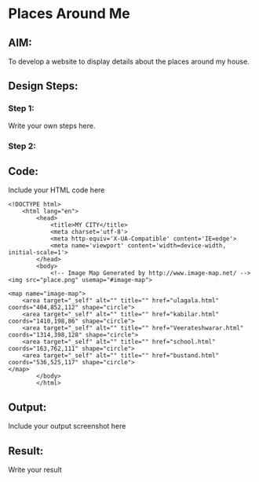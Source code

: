 # Places Around Me
## AIM:
To develop a website to display details about the places around my house.

## Design Steps:

### Step 1:
Write your own steps here.
### Step 2:

## Code:
Include your HTML code here
```
<!DOCTYPE html>
    <html lang="en">
        <head>
            <title>MY CITY</title>
            <meta charset='utf-8'>
            <meta http-equiv='X-UA-Compatible' content='IE=edge'>
            <meta name='viewport' content='width=device-width, initial-scale=1'>  
        </head>
        <body>
            <!-- Image Map Generated by http://www.image-map.net/ -->
<img src="place.png" usemap="#image-map">

<map name="image-map">
    <area target="_self" alt="" title="" href="ulagala.html" coords="404,852,112" shape="circle">
    <area target="_self" alt="" title="" href="kabilar.html" coords="1410,198,86" shape="circle">
    <area target="_self" alt="" title="" href="Veerateshwarar.html" coords="1314,398,128" shape="circle">
    <area target="_self" alt="" title="" href="school.html" coords="163,762,111" shape="circle">
    <area target="_self" alt="" title="" href="bustand.html" coords="536,525,117" shape="circle">
</map>
        </body>
        </html>
```        

## Output:
Include your output screenshot here

## Result:
Write your result

